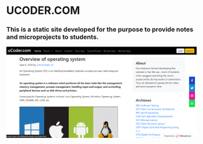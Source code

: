 
# UCODER.COM

### This is a static site developed for the purpose to provide notes and microprojects to students.
![Screenshot](https://github.com/bhagwatakash2001/UCODER.COM/blob/main/NotesPage.png)
